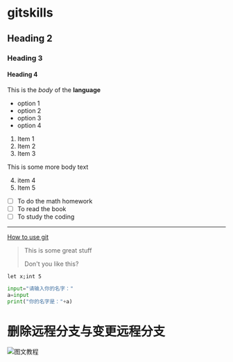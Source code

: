 # gitskills

## Heading 2

### Heading 3

#### Heading 4

This is the *body* of the **language**

* option 1
* option 2
* option 3
* option 4 

1. Item 1
2. Item 2
3. Item 3

This is some more body text

4. item 4
5. Item 5

- [ ] To do the math homework
- [ ] To read the book
- [ ] To study the coding

-----

[How to use git](https://liaoxuefeng.com/books/git/introduction/index.html)

> This is some great stuff
>
> Don't you like this?

`let x;int 5`

```python
input="请输入你的名字："
a=input
print("你的名字是："+a)
```

# 删除远程分支与变更远程分支

![图文教程](C:\Users\羊顺滋\Pictures\wechat_2025-09-28_113658_694.png)
